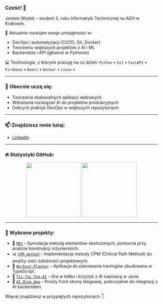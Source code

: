 ### Cześć! 👋  
Jestem Wojtek – student 3. roku Informatyki Technicznej na AGH w Krakowie.

🔧 Aktualnie rozwijam swoje umiejętności w:
- DevOps i automatyzacji (CI/CD, Git, Docker)
- Tworzeniu większych projektów z AI i ML
- Backendzie i API (głównie w Pythonie)

💻 Technologie, z którymi pracuję na co dzień:
`Python` • `Git` • `FastAPI` • `Firebase` • `React` • `Docker` • `Linux` • 

---

### 🌱 Obecnie uczę się:
- Tworzenia skalowalnych aplikacji webowych
- Wdrażania rozwiązań AI do projektów produkcyjnych
- Dobrych praktyk DevOps w większych repozytoriach

---

### 📫 Znajdziesz mnie tutaj:
- [LinkedIn](https://www.linkedin.com/in/wojciech-ferda-3b6b21359/) 

---

### 🔥 Statystyki GitHub:

<p align="center">
  <img height="180em" src="https://github-readme-stats.vercel.app/api?username=wojferda&show_icons=true&hide=prs&count_private=true&theme=dark" />
  <img height="180em" src="https://github-readme-stats.vercel.app/api/top-langs/?username=wojferda&layout=compact&theme=dark&hide=jupyter%20notebook" />
</p>

---

### 📌 Wybrane projekty:

- 🧠 [`MES`](https://github.com/wojferda/MES) – Symulacja metodą elementów skończonych, pomocna przy analizie konstrukcji inżynierskich.
- 📊 [`CPM_method`](https://github.com/wojferda/CPM_method) – Implementacja metody CPM (Critical Path Method) do analizy sieci zależności projektowych.
- 💪 [`Workout-Planner`](https://github.com/wojferda/Workout-Planner) – Aplikacja do planowania treningów zbudowana w TypeScript.
- 🧠 [`Tic-Tac-Toe-AI`](https://github.com/wojferda/Tic-Tac-Toe-AI) – Gra w kółko i krzyżyk z AI napisaną w Javie.
- 📰 [`AI_Blog_App`](https://github.com/wojferda/AI_Blog_App) – Prosty front strony blogowej, potencjalnie do integracji z AI backendem.

Więcej znajdziesz w przypiętych repozytoriach 👇
